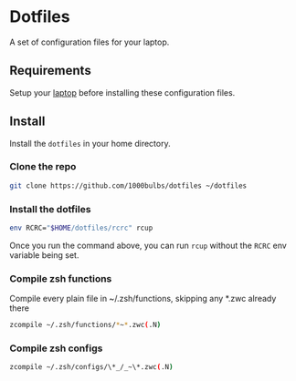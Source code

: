 # Dotfiles

A set of configuration files for your laptop.

## Requirements

Setup your [laptop](https://github.com/1000bulbs/laptop)
before installing these configuration files.

## Install

Install the `dotfiles` in your home directory.

### Clone the repo

```sh
git clone https://github.com/1000bulbs/dotfiles ~/dotfiles
```

### Install the dotfiles

```sh
env RCRC="$HOME/dotfiles/rcrc" rcup
```

Once you run the command above, you can run `rcup` without the `RCRC` env
variable being set.

### Compile zsh functions

Compile every plain file in ~/.zsh/functions, skipping any \*.zwc already there

```sh
zcompile ~/.zsh/functions/*~*.zwc(.N)
```

### Compile zsh configs

```sh
zcompile ~/.zsh/configs/\*_/_~\*.zwc(.N)
```
